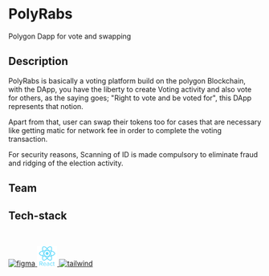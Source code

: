 # PolyRabs

Polygon Dapp for vote and swapping

## Description

PolyRabs is basically a voting platform build on the polygon Blockchain, with the DApp, you have the liberty to create Voting activity and also vote for others, as the saying goes; "Right to vote and be voted for", this DApp represents that notion.

Apart from that, user can swap their tokens too for cases that are necessary like getting matic for network fee in order to complete the voting transaction.

For security reasons, Scanning of ID is made compulsory to eliminate fraud and ridging of the election activity.

## Team

## Tech-stack
<br/>
<p align="left">
<a href="https://www.figma.com/" target="_blank" rel="noreferrer"> <img src="https://www.vectorlogo.zone/logos/figma/figma-icon.svg" alt="figma" width="40" height="40"/> </a>
<a href="https://reactjs.org/" target="_blank" rel="noreferrer"> <img src="https://raw.githubusercontent.com/devicons/devicon/master/icons/react/react-original-wordmark.svg" alt="react" width="40" height="40"/> </a>
 <a href="https://tailwindcss.com/" target="_blank" rel="noreferrer"> <img src="https://www.vectorlogo.zone/logos/tailwindcss/tailwindcss-icon.svg" alt="tailwind" width="40" height="40"/> </a>
</p>
